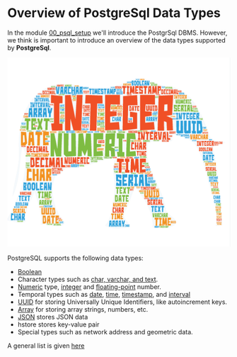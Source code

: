 # Overview of PostgreSql Data Types

In the module [00_psql_setup](../00_psq_setup/01_intro.md) we'll introduce the PostgrSql DBMS. However, we think is important to introduce an overview of the data types supported by **PostgreSql**.

![postgresql data types](./images/05_postgres.png)

PostgreSQL supports the following data types:

- [Boolean](https://www.postgresqltutorial.com/postgresql-tutorial/postgresql-boolean/)
- Character types such as [char, varchar, and text](https://www.postgresqltutorial.com/postgresql-tutorial/postgresql-char-varchar-text/).
- [Numeric](https://www.postgresqltutorial.com/postgresql-tutorial/postgresql-integer/) type, [integer](https://www.postgresqltutorial.com/postgresql-tutorial/postgresql-integer/) and [floating-point](https://www.postgresqltutorial.com/postgresql-tutorial/postgresql-data-types/) number.
- Temporal types such as [date](https://www.postgresqltutorial.com/postgresql-tutorial/postgresql-date/), [time](https://www.postgresqltutorial.com/postgresql-tutorial/postgresql-time/), [timestamp](https://www.postgresqltutorial.com/postgresql-tutorial/postgresql-timestamp/), and [interval](https://www.postgresqltutorial.com/postgresql-tutorial/postgresql-interval/)
- [UUID](https://www.postgresqltutorial.com/postgresql-tutorial/postgresql-serial/) for storing Universally Unique Identifiers, like autoincrement keys.
- [Array](https://www.postgresqltutorial.com/postgresql-tutorial/postgresql-array/) for storing array strings, numbers, etc.
- [JSON](https://www.postgresqltutorial.com/postgresql-tutorial/postgresql-json/) stores JSON data
- hstore stores key-value pair
- Special types such as network address and geometric data.

A general list is given [here](https://www.postgresqltutorial.com/postgresql-tutorial/postgresql-data-types/)
